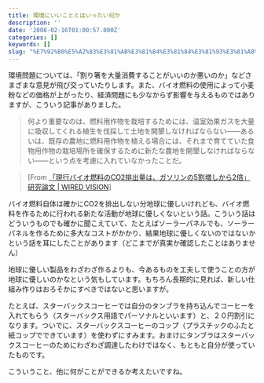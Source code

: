 ```yaml
---
title: 環境にいいこととはいったい何か
description: ''
date: '2008-02-16T01:00:57.000Z'
categories: []
keywords: []
slug: "%E7%92%B0%E5%A2%83%E3%81%AB%E3%81%84%E3%81%84%E3%81%93%E3%81%A8%E3%81%A8%E3%81%AF%E3%81%84%E3%81%A3%E3%81%9F%E3%81%84%E4%BD%95%E3%81%8B"
---
```

環境問題については、「割り箸を大量消費することがいいのか悪いのか」などさまざまな意見が飛び交っていたりします。また、バイオ燃料の使用によって小麦粉などの価格が上がったり、経済問題にも少なからず影響を与えるものではありますが、こういう記事がありました。

> 何より重要なのは、燃料用作物を栽培するためには、温室効果ガスを大量に吸収してくれる植生を伐採して土地を開墾しなければならない――あるいは、既存の農地に燃料用作物を植える場合には、それまで育てていた食物用作物の栽培場所を確保するために新たな農地を開墾しなければならない――という点を考慮に入れていなかったことだ。

> \[From [「現行バイオ燃料のCO2排出量は、ガソリンの5割増しから2倍」研究論文 | WIRED VISION](http://wiredvision.jp/news/200802/2008021220.html)\]

バイオ燃料自体は確かにCO2を排出しない分地球に優しいけれども、バイオ燃料を作るために行われる新たな活動が地球に優しくないという話。こういう話はどういうものでも確かに聞こえていて、たとえばソーラーパネルでも、ソーラーパネルを作るために多大なコストがかかり、結果地球に優しくないのではないかという話を耳にしたことがあります（どこまでが真実か確認したことはありません）

地球に優しい製品をわざわざ作るよりも、今あるものを工夫して使うことの方が地球に優しいのかなという気もしています。もちろん長期的に見れば、新しい仕組み作りはおろそかにすべきではないと思いますが。

たとえば、スターバックスコーヒーでは自分のタンブラを持ち込んでコーヒーを入れてもらう（スターバックス用語でパーソナルといいます）と、２０円割引になります。ついでに、スターバックスコーヒーのコップ（プラスチックのふたと紙コップでできています）を使わずにすみます。おまけにタンブラはスターバックスコーヒーのためにわざわざ調達したわけではなく、もともと自分が使っていたものです。

こういうこと、他に何がことができるか考えたいですね。
